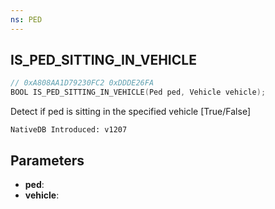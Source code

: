 ```yaml
---
ns: PED
---
```

## IS_PED_SITTING_IN_VEHICLE

```c
// 0xA808AA1D79230FC2 0xDDDE26FA
BOOL IS_PED_SITTING_IN_VEHICLE(Ped ped, Vehicle vehicle);
```

Detect if ped is sitting in the specified vehicle
[True/False]

```
NativeDB Introduced: v1207
```

## Parameters
* **ped**:
* **vehicle**:
